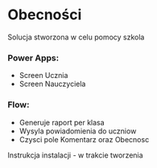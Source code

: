# Obecności
Solucja stworzona w celu pomocy szkola 


### Power Apps:
- Screen Ucznia
- Screen Nauczyciela

### Flow:
- Generuje raport per klasa
- Wysyla powiadomienia do uczniow
- Czysci pole Komentarz oraz Obecnosc

Instrukcja instalacji - w trakcie tworzenia
